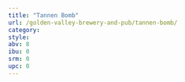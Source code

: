 ```yaml
---
title: "Tannen Bomb"
url: /golden-valley-brewery-and-pub/tannen-bomb/
category: 
style: 
abv: 8
ibu: 0
srm: 0
upc: 0
---
```


